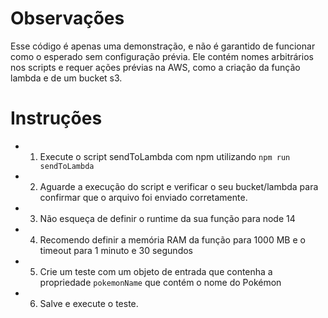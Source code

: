 # Observações
Esse código é apenas uma demonstração, e não é garantido de funcionar como o esperado sem configuração prévia. Ele contém nomes arbitrários nos scripts e requer ações prévias na AWS, como a criação da função lambda e de um bucket s3. 

# Instruções
* 1. Execute o script sendToLambda com npm utilizando `npm run sendToLambda`
* 2. Aguarde a execução do script e verificar o seu bucket/lambda para confirmar que o arquivo foi enviado corretamente.
* 3. Não esqueça de definir o runtime da sua função para node 14
* 4. Recomendo definir a memória RAM da função para 1000 MB e o timeout para 1 minuto e 30 segundos
* 5. Crie um teste com um objeto de entrada que contenha a propriedade `pokemonName` que contém o nome do Pokémon
* 6. Salve e execute o teste.
